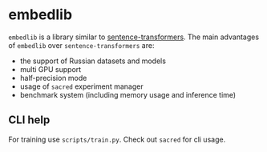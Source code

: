 # embedlib

`embedlib` is a library similar to [sentence-transformers](https://github.com/UKPLab/sentence-transformers). The main advantages of `embedlib` over `sentence-transformers` are:
- the support of Russian datasets and models
- multi GPU support
- half-precision mode
- usage of `sacred` experiment manager
- benchmark system (including memory usage and inference time)

## CLI help
For training use `scripts/train.py`. Check out `sacred` for cli usage.
